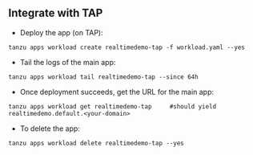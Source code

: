 ## Integrate with TAP

* Deploy the app (on TAP):
```
tanzu apps workload create realtimedemo-tap -f workload.yaml --yes
```

* Tail the logs of the main app:
```
tanzu apps workload tail realtimedemo-tap --since 64h
```

* Once deployment succeeds, get the URL for the main app:
```
tanzu apps workload get realtimedemo-tap     #should yield realtimedemo.default.<your-domain>
```

* To delete the app:
```
tanzu apps workload delete realtimedemo-tap --yes
```